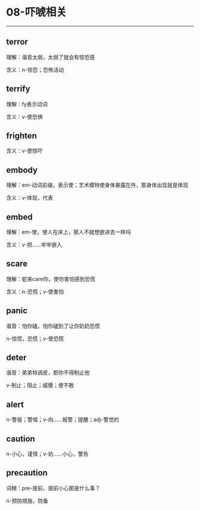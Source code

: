 # 08-吓唬相关

---
## terror

理解：谐音太弱，太弱了就会有惊恐感

含义：n-惊恐；恐怖活动


## terrify

理解：fy表示动词

含义：v-使恐惧


## frighten

含义：v-使惊吓


## embody

理解：em-动词前缀，表示使；艺术模特使身体暴露在外，那身体出现就是体现

含义：v-体现，代表


## embed

理解：em-使，使人在床上，那人不就想嵌进去一样吗

含义：v-把……牢牢嵌入


## scare 

理解：蛇来care你，使你害怕感到恐慌

含义：n-恐慌；v-使害怕


## panic

谐音：怕你磕，怕你磕到了让你奶奶恐慌

n-惊慌，恐慌；v-使恐慌


## deter

谐音：弟弟特调皮，那你不得制止他

v-制止；阻止；威慑；使不敢


## alert

n-警报；警惕；v-向……报警；提醒；adj-警觉的


## caution

n-小心，谨慎；v-劝……小心，警告


## precaution

词根：pre-提前，提前小心那是什么事？

n-预防措施，防备 